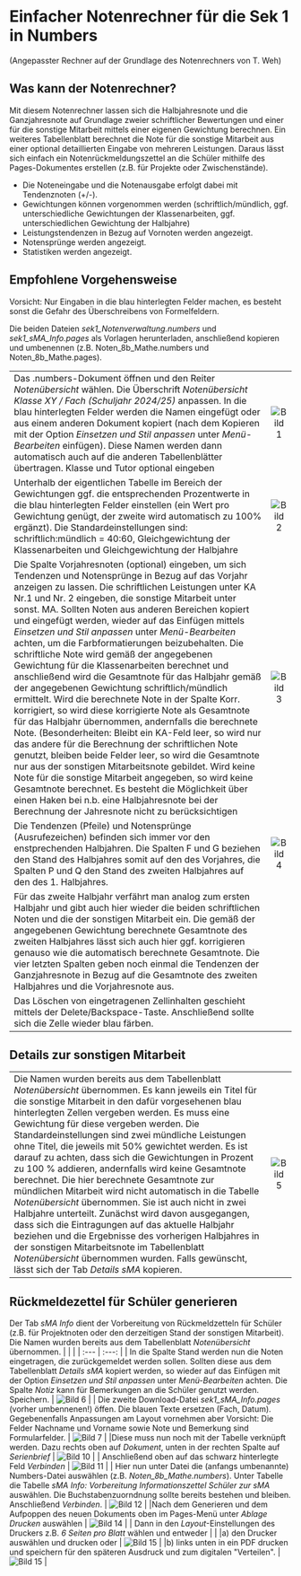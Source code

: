 # Einfacher Notenrechner für die Sek 1 in Numbers
(Angepasster Rechner auf der Grundlage des Notenrechners von T. Weh)

## Was kann der Notenrechner?
Mit diesem Notenrechner lassen sich die Halbjahresnote und die Ganzjahresnote auf Grundlage zweier schriftlicher Bewertungen und einer für die sonstige Mitarbeit mittels einer eigenen Gewichtung berechnen. Ein weiteres Tabellenblatt berechnet die Note für die sonstige Mitarbeit aus einer optional detaillierten Eingabe von mehreren Leistungen. Daraus lässt sich einfach ein Notenrückmeldungszettel an die Schüler mithilfe des Pages-Dokumentes erstellen (z.B. für Projekte oder Zwischenstände).

- Die Noteneingabe und die Notenausgabe erfolgt dabei mit Tendenznoten (+/-). 
- Gewichtungen können vorgenommen werden (schriftlich/mündlich, ggf. unterschiedliche Gewichtungen der Klassenarbeiten, ggf. unterschiedlichen Gewichtung der Halbjahre)
- Leistungstendenzen in Bezug auf Vornoten werden angezeigt.
- Notensprünge werden angezeigt.
- Statistiken werden angezeigt.

## Empfohlene Vorgehensweise
Vorsicht: Nur Eingaben in die blau hinterlegten Felder machen, es besteht sonst die Gefahr des Überschreibens von Formelfeldern.

Die beiden Dateien *sek1_Notenverwaltung.numbers* und *sek1_sMA_Info.pages* als Vorlagen herunterladen, anschließend kopieren und umbenennen (z.B. Noten_8b_Mathe.numbers und Noten_8b_Mathe.pages).

|  |   |
|  :--- |  :---: |
| Das .numbers-Dokument öffnen und den Reiter *Notenübersicht* wählen. Die Überschrift *Notenübersicht Klasse XY / Fach   (Schuljahr 2024/25)* anpassen. In die blau hinterlegten Felder werden die Namen eingefügt oder aus einem anderen Dokument kopiert (nach dem Kopieren mit der Option *Einsetzen und Stil anpassen* unter *Menü-Bearbeiten* einfügen). Diese Namen werden dann automatisch auch auf die anderen Tabellenblätter übertragen. Klasse und Tutor optional eingeben | ![Bild 1](https://github.com/user-attachments/assets/a7045161-289a-4e38-974d-974e457426a6)|
| Unterhalb der eigentlichen Tabelle im Bereich der Gewichtungen ggf. die entsprechenden Prozentwerte in die blau hinterlegten Felder einstellen (ein Wert pro Gewichtung genügt, der zweite wird automatisch zu 100% ergänzt). Die Standardeinstellungen sind:  schriftlich:mündlich = 40:60, Gleichgewichtung der Klassenarbeiten und Gleichgewichtung der Halbjahre | ![Bild 2](https://github.com/user-attachments/assets/0bb64053-e232-4a80-b8a0-25b013948fec) |
| Die Spalte Vorjahresnoten (optional) eingeben, um sich Tendenzen und Notensprünge in Bezug auf das Vorjahr anzeigen zu lassen. Die schriftlichen Leistungen unter KA Nr.1 und Nr. 2 eingeben, die sonstige Mitarbeit unter sonst. MA. Sollten Noten aus anderen Bereichen kopiert und eingefügt werden, wieder auf das Einfügen mittels *Einsetzen und Stil anpassen* unter *Menü-Bearbeiten* achten, um die Farbformatierungen beizubehalten. Die schriftliche Note wird gemäß der angegebenen Gewichtung für die Klassenarbeiten berechnet und anschließend wird die Gesamtnote für das Halbjahr gemäß der angegebenen Gewichtung schriftlich/mündlich ermittelt. Wird die berechnete Note in der Spalte Korr. korrigiert, so wird diese korrigierte Note als Gesamtnote für das Halbjahr übernommen, andernfalls die berechnete Note. (Besonderheiten: Bleibt ein KA-Feld leer, so wird nur das andere für die Berechnung der schriftlichen Note genutzt, bleiben beide Felder leer, so wird die Gesamtnote nur aus der sonstigen Mitarbeitsnote gebildet. Wird keine Note für die sonstige Mitarbeit angegeben, so wird keine Gesamtnote berechnet. Es besteht die Möglichkeit über einen Haken bei n.b. eine Halbjahresnote bei der Berechnung der Jahresnote nicht zu berücksichtigen| ![Bild 3](https://github.com/user-attachments/assets/0c2b3c00-b5f7-4e23-86d1-2f294523cb27) |
| Die Tendenzen (Pfeile) und Notensprünge (Ausrufezeichen) befinden sich immer vor den enstprechenden Halbjahren. Die Spalten F und G beziehen den Stand des Halbjahres somit auf den des Vorjahres, die Spalten P und Q den Stand des zweiten Halbjahres auf den des 1. Halbjahres.  | ![Bild 4](https://github.com/user-attachments/assets/1cac1de9-c122-40c7-940c-81bbd0ce3ee9) |
| Für das zweite Halbjahr verfährt man analog zum ersten Halbjahr und gibt auch hier wieder die beiden schriftlichen Noten und die der sonstigen Mitarbeit ein. Die gemäß der angegebenen Gewichtung berechnete Gesamtnote des zweiten Halbjahres lässt sich auch hier ggf. korrigieren genauso wie die automatisch berechnete Gesamtnote. Die vier letzten Spalten geben noch einmal die Tendenzen der Ganzjahresnote in Bezug auf die Gesamtnote des zweiten Halbjahres und die Vorjahresnote aus.   |  |
| Das Löschen von eingetragenen Zellinhalten geschieht mittels der Delete/Backspace-Taste. Anschließend sollte sich die Zelle wieder blau färben.   |  |

## Details zur sonstigen Mitarbeit
|  |   |
|  :--- |  :---: |
| Die Namen wurden bereits aus dem Tabellenblatt *Notenübersicht* übernommen. Es kann jeweils ein Titel für die sonstige Mitarbeit in den dafür vorgesehenen blau hinterlegten Zellen vergeben werden. Es muss eine Gewichtung für diese vergeben werden. Die Standardeinstellungen sind zwei mündliche Leistungen ohne Titel, die jeweils mit 50% gewichtet werden. Es ist darauf zu achten, dass sich die Gewichtungen in Prozent zu 100 % addieren, andernfalls wird keine Gesamtnote berechnet. Die hier berechnete Gesamtnote zur mündlichen Mitarbeit wird nicht automatisch in die Tabelle *Notenübersicht* übernommen. Sie ist auch nicht in zwei Halbjahre unterteilt. Zunächst wird davon ausgegangen, dass sich die Eintragungen auf das aktuelle Halbjahr beziehen und die Ergebnisse des vorherigen Halbjahres in der sonstigen Mitarbeitsnote im Tabellenblatt *Notenübersicht* übernommen wurden. Falls gewünscht, lässt sich der Tab *Details sMA* kopieren. | ![Bild 5](https://github.com/user-attachments/assets/550e912f-fdcd-4ded-86f7-5fae1d7f00a6) |

## Rückmeldezettel für Schüler generieren
Der Tab *sMA Info* dient der Vorbereitung von Rückmeldzetteln für Schüler (z.B. für Projektnoten oder den derzeitigen Stand der sonstigen Mitarbeit). Die Namen wurden bereits aus dem Tabellenblatt *Notenübersicht* übernommen. 
|  |   |
|  :--- |  :---: |
| In die Spalte Stand werden nun die Noten eingetragen, die zurückgemeldet werden sollen. Sollten diese aus dem Tabellenblatt *Details sMA* kopiert werden, so wieder auf das Einfügen mit der Option *Einsetzen und Stil anpassen* unter *Menü-Bearbeiten* achten. Die Spalte *Notiz* kann für Bemerkungen an die Schüler genutzt werden. Speichern.  | ![Bild 6](https://github.com/user-attachments/assets/23853d20-9b4d-4891-9e62-d533aa7909e3) |
| Die zweite Download-Datei *sek1_sMA_Info.pages* (vorher umbennenen!) öffen. Die blauen Texte ersetzen (Fach, Datum). Gegebenenfalls Anpassungen am Layout vornehmen aber Vorsicht: Die Felder Nachname und Vorname sowie Note und Bemerkung sind Formularfelder. | ![Bild 7](https://github.com/user-attachments/assets/5bb70bf6-2416-4d0a-b709-4cbbd3c0ce06) |
|Diese muss nun noch mit der Tabelle verknüpft werden. Dazu rechts oben auf *Dokument*, unten in der rechten Spalte auf *Serienbrief*  | ![Bild 10](https://github.com/user-attachments/assets/18a66b59-defc-4ca5-9a70-e1f4194a146f) |
| Anschließend oben auf das schwarz hinterlegte Feld *Verbinden* | ![Bild 11](https://github.com/user-attachments/assets/d7025018-db6a-441d-8180-cdee302dfed1) |
| Hier nun unter Datei die (anfangs umbenannte) Numbers-Datei auswählen (z.B. *Noten_8b_Mathe.numbers*). Unter Tabelle die Tabelle *sMA Info: Vorbereitung Informationszettel Schüler zur sMA* auswählen. Die Buchstabenzuorndnung sollte bereits bestehen und bleiben. Anschließend *Verbinden*. | ![Bild 12](https://github.com/user-attachments/assets/1381846a-1a5d-4c54-b9d2-d9c1d92160a9) |
|Nach dem Generieren und dem Aufpoppen des neuen Dokuments oben im Pages-Menü unter *Ablage* *Drucken* auswählen  | ![Bild 14](https://github.com/user-attachments/assets/d7a7582d-0078-4d02-a4fa-da0e826ddc72) |
| Dann in den *Layout*-Einstellungen des Druckers z.B. *6 Seiten pro Blatt* wählen und entweder |  |
|a) den Drucker auswählen und drucken oder | ![Bild 15](https://github.com/user-attachments/assets/741112c7-858a-4acf-866d-514828d091a3)  |
|b) links unten in ein PDF drucken und speichern für den späteren Ausdruck und zum digitalen "Verteilen". | ![Bild 15](https://github.com/user-attachments/assets/ee2e1a9b-8d89-4f52-9cea-ed599403a037) |


